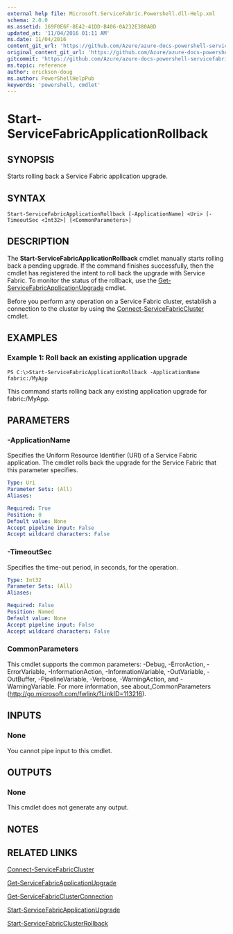 ```yaml
---
external help file: Microsoft.ServiceFabric.Powershell.dll-Help.xml
schema: 2.0.0
ms.assetid: 169F0E6F-8E42-41DD-B406-0A232E380A8D
updated_at: '11/04/2016 01:11 AM'
ms.date: 11/04/2016
content_git_url: 'https://github.com/Azure/azure-docs-powershell-servicefabric/blob/master/Service-Fabric-cmdlets/ServiceFabric/vlatest/Start-ServiceFabricApplicationRollback.md'
original_content_git_url: 'https://github.com/Azure/azure-docs-powershell-servicefabric/blob/master/Service-Fabric-cmdlets/ServiceFabric/vlatest/Start-ServiceFabricApplicationRollback.md'
gitcommit: 'https://github.com/Azure/azure-docs-powershell-servicefabric/blob/79292df3c325e2a04987a559a1141637740ddd4c'
ms.topic: reference
author: erickson-doug
ms.author: PowerShellHelpPub
keywords: 'powershell, cmdlet'
---
```


# Start-ServiceFabricApplicationRollback

## SYNOPSIS
Starts rolling back a Service Fabric application upgrade.

## SYNTAX

```
Start-ServiceFabricApplicationRollback [-ApplicationName] <Uri> [-TimeoutSec <Int32>] [<CommonParameters>]
```

## DESCRIPTION
The **Start-ServiceFabricApplicationRollback** cmdlet manually starts rolling back a pending upgrade.
If the command finishes successfully, then the cmdlet has registered the intent to roll back the upgrade with Service Fabric.
To monitor the status of the rollback, use the [Get-ServiceFabricApplicationUpgrade](./Get-ServiceFabricApplicationUpgrade.md) cmdlet.

Before you perform any operation on a Service Fabric cluster, establish a connection to the cluster by using the [Connect-ServiceFabricCluster](./Connect-ServiceFabricCluster.md) cmdlet.

## EXAMPLES

### Example 1: Roll back an existing application upgrade
```
PS C:\>Start-ServiceFabricApplicationRollback -ApplicationName fabric:/MyApp
```

This command starts rolling back any existing application upgrade for fabric:/MyApp.

## PARAMETERS

### -ApplicationName
Specifies the Uniform Resource Identifier (URI) of a Service Fabric application.
The cmdlet rolls back the upgrade for the Service Fabric that this parameter specifies.

```yaml
Type: Uri
Parameter Sets: (All)
Aliases:

Required: True
Position: 0
Default value: None
Accept pipeline input: False
Accept wildcard characters: False
```

### -TimeoutSec
Specifies the time-out period, in seconds, for the operation.

```yaml
Type: Int32
Parameter Sets: (All)
Aliases:

Required: False
Position: Named
Default value: None
Accept pipeline input: False
Accept wildcard characters: False
```

### CommonParameters
This cmdlet supports the common parameters: -Debug, -ErrorAction, -ErrorVariable, -InformationAction, -InformationVariable, -OutVariable, -OutBuffer, -PipelineVariable, -Verbose, -WarningAction, and -WarningVariable. For more information, see about_CommonParameters (http://go.microsoft.com/fwlink/?LinkID=113216).

## INPUTS

### None
You cannot pipe input to this cmdlet.

## OUTPUTS

### None
This cmdlet does not generate any output.

## NOTES

## RELATED LINKS

[Connect-ServiceFabricCluster](./Connect-ServiceFabricCluster.md)

[Get-ServiceFabricApplicationUpgrade](./Get-ServiceFabricApplicationUpgrade.md)

[Get-ServiceFabricClusterConnection](./Get-ServiceFabricClusterConnection.md)

[Start-ServiceFabricApplicationUpgrade](./Start-ServiceFabricApplicationUpgrade.md)

[Start-ServiceFabricClusterRollback](./Start-ServiceFabricClusterRollback.md)
